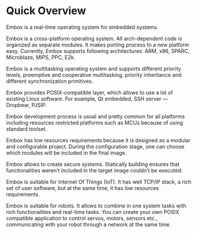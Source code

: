 
# Quick Overview
Embox is a real-time operating system for embedded systems.

Embox is a cross-platform operating system. All arch-dependent code is organized as separate modules. It makes porting process to a new platform easy. Currently, Embox supports following architectures: ARM, x86, SPARC, Microblaze, MIPS, PPC, E2k.

Embox is a multitasking operating system and supports different priority levels, preemptive and cooperative multitasking, priority inheritance and different synchronization primitives.

Embox provides POSIX-compatible layer, which allows to use a lot of existing Linux software. For example, Qt embedded, SSH server — Dropbear, PJSIP.

Embox development process is usual and pretty common for all platforms including resources restricted platforms such as MCUs because of using standard toolset.

Embox has low resources requirements because it is designed as a modular and configurable project. During the configuration stage, one can choose which modules will be included in the final image.

Embox allows to create secure systems. Statically building ensures that functionalities weren’t included in the target image couldn’t be executed.

Embox is suitable for Internet Of Things (IoT). It has well TCP/IP stack, a rich set of user software, but at the same time, it has low resources requirements.

Embox is suitable for robots. It allows to combine in one system tasks with rich functionalities and real-time tasks. You can create your own POSIX compatible application to control servos, motors, sensors etc., communicating with your robot through a network at the same time.

